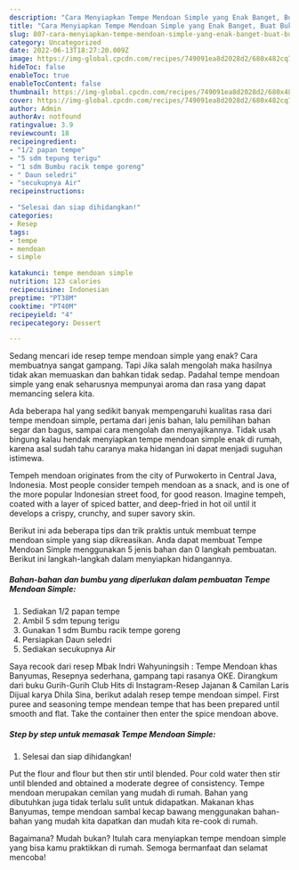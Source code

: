 ```yaml
---
description: "Cara Menyiapkan Tempe Mendoan Simple yang Enak Banget, Buat Buka Puasa Lezat"
title: "Cara Menyiapkan Tempe Mendoan Simple yang Enak Banget, Buat Buka Puasa Lezat"
slug: 807-cara-menyiapkan-tempe-mendoan-simple-yang-enak-banget-buat-buka-puasa-lezat
category: Uncategorized
date: 2022-06-13T18:27:20.009Z
image: https://img-global.cpcdn.com/recipes/749091ea8d2028d2/680x482cq70/tempe-mendoan-simple-foto-resep-utama.jpg
hideToc: false
enableToc: true
enableTocContent: false
thumbnail: https://img-global.cpcdn.com/recipes/749091ea8d2028d2/680x482cq70/tempe-mendoan-simple-foto-resep-utama.jpg
cover: https://img-global.cpcdn.com/recipes/749091ea8d2028d2/680x482cq70/tempe-mendoan-simple-foto-resep-utama.jpg
author: Admin
authorAv: notfound
ratingvalue: 3.9
reviewcount: 18
recipeingredient:
- "1/2 papan tempe"
- "5 sdm tepung terigu"
- "1 sdm Bumbu racik tempe goreng"
- " Daun seledri"
- "secukupnya Air"
recipeinstructions:

- "Selesai dan siap dihidangkan!"
categories:
- Resep
tags:
- tempe
- mendoan
- simple

katakunci: tempe mendoan simple 
nutrition: 123 calories
recipecuisine: Indonesian
preptime: "PT38M"
cooktime: "PT40M"
recipeyield: "4"
recipecategory: Dessert

---
```



Sedang mencari ide resep tempe mendoan simple yang enak? Cara membuatnya sangat gampang. Tapi Jika salah mengolah maka hasilnya tidak akan memuaskan dan bahkan tidak sedap. Padahal tempe mendoan simple yang enak seharusnya mempunyai aroma dan rasa yang dapat memancing selera kita.


Ada beberapa hal yang sedikit banyak mempengaruhi kualitas rasa dari tempe mendoan simple, pertama dari jenis bahan, lalu pemilihan bahan segar dan bagus, sampai cara mengolah dan menyajikannya. Tidak usah bingung kalau hendak menyiapkan tempe mendoan simple enak di rumah, karena asal sudah tahu caranya maka hidangan ini dapat menjadi suguhan istimewa.

Tempeh mendoan originates from the city of Purwokerto in Central Java, Indonesia. Most people consider tempeh mendoan as a snack, and is one of the more popular Indonesian street food, for good reason. Imagine tempeh, coated with a layer of spiced batter, and deep-fried in hot oil until it develops a crispy, crunchy, and super savory skin.


Berikut ini ada beberapa tips dan trik praktis untuk membuat tempe mendoan simple yang siap dikreasikan. Anda dapat membuat Tempe Mendoan Simple menggunakan 5 jenis bahan dan 0 langkah pembuatan. Berikut ini langkah-langkah dalam menyiapkan hidangannya.

<!--inarticleads1-->

##### Bahan-bahan dan bumbu yang diperlukan dalam pembuatan Tempe Mendoan Simple:

1. Sediakan 1/2 papan tempe
1. Ambil 5 sdm tepung terigu
1. Gunakan 1 sdm Bumbu racik tempe goreng
1. Persiapkan  Daun seledri
1. Sediakan secukupnya Air


Saya recook dari resep Mbak Indri Wahyuningsih : Tempe Mendoan khas Banyumas, Resepnya sederhana, gampang tapi rasanya OKE. Dirangkum dari buku Gurih-Gurih Club Hits di Instagram-Resep Jajanan &amp; Camilan Laris Dijual karya Dhila Sina, berikut adalah resep tempe mendoan simpel. First puree and seasoning tempe mendean tempe that has been prepared until smooth and flat. Take the container then enter the spice mendoan above. 

<!--inarticleads2-->

##### Step by step untuk memasak Tempe Mendoan Simple:


1. Selesai dan siap dihidangkan!

Put the flour and flour but then stir until blended. Pour cold water then stir until blended and obtained a moderate degree of consistency. Tempe mendoan merupakan cemilan yang mudah di rumah. Bahan yang dibutuhkan juga tidak terlalu sulit untuk didapatkan. Makanan khas Banyumas, tempe mendoan sambal kecap bawang menggunakan bahan-bahan yang mudah kita dapatkan dan mudah kita re-cook di rumah. 

Bagaimana? Mudah bukan? Itulah cara menyiapkan tempe mendoan simple yang bisa kamu praktikkan di rumah. Semoga bermanfaat dan selamat mencoba!
